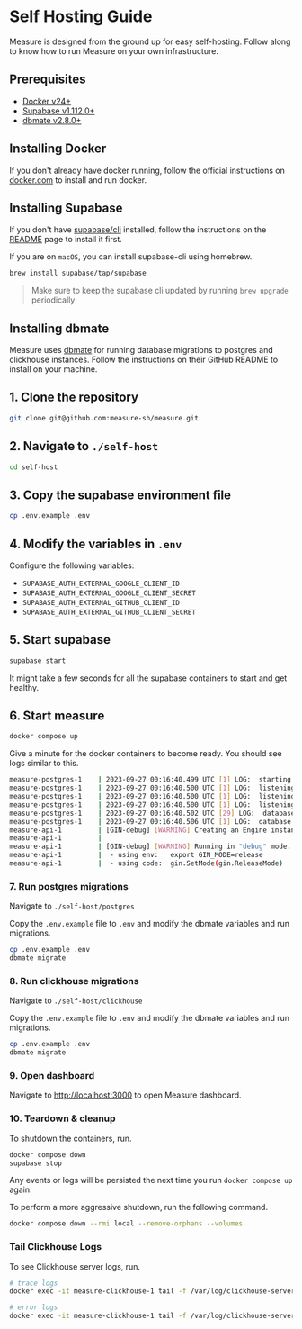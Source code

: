 # Self Hosting Guide

Measure is designed from the ground up for easy self-hosting. Follow along to know how to run Measure on your own infrastructure.

## Prerequisites

- [Docker v24+](https://www.docker.com/)
- [Supabase v1.112.0+](https://supabase.com/)
- [dbmate v2.8.0+](https://github.com/amacneil/dbmate)

## Installing Docker

If you don't already have docker running, follow the official instructions on [docker.com](https://docs.docker.com/get-docker/) to install and run docker.

## Installing Supabase

If you don't have [supabase/cli](https://github.com/supabase/cli) installed, follow the instructions on the [README](https://github.com/supabase/cli/blob/main/README.md) page to install it first.

If you are on `macOS`, you can install supabase-cli using homebrew.

```sh
brew install supabase/tap/supabase
```

> Make sure to keep the supabase cli updated by running `brew upgrade` periodically

## Installing dbmate

Measure uses [dbmate](https://github.com/amacneil/dbmate) for running database migrations to postgres and clickhouse instances. Follow the instructions on their GitHub README to install on your machine.


## 1. Clone the repository

```sh
git clone git@github.com:measure-sh/measure.git
```

## 2. Navigate to `./self-host`

```sh
cd self-host
```

## 3. Copy the supabase environment file

```sh
cp .env.example .env
```

## 4. Modify the variables in `.env`

Configure the following variables:

- `SUPABASE_AUTH_EXTERNAL_GOOGLE_CLIENT_ID`
- `SUPABASE_AUTH_EXTERNAL_GOOGLE_CLIENT_SECRET`
- `SUPABASE_AUTH_EXTERNAL_GITHUB_CLIENT_ID`
- `SUPABASE_AUTH_EXTERNAL_GITHUB_CLIENT_SECRET`


## 5. Start supabase

```sh
supabase start
```

It might take a few seconds for all the supabase containers to start and get healthy.

## 6. Start measure

```sh
docker compose up
```

Give a minute for the docker containers to become ready. You should see logs similar to this.

```sh
measure-postgres-1    | 2023-09-27 00:16:40.499 UTC [1] LOG:  starting PostgreSQL 15.4 (Debian 15.4-1.pgdg120+1) on aarch64-unknown-linux-gnu, compiled by gcc (Debian 12.2.0-14) 12.2.0, 64-bit
measure-postgres-1    | 2023-09-27 00:16:40.500 UTC [1] LOG:  listening on IPv4 address "0.0.0.0", port 5432
measure-postgres-1    | 2023-09-27 00:16:40.500 UTC [1] LOG:  listening on IPv6 address "::", port 5432
measure-postgres-1    | 2023-09-27 00:16:40.500 UTC [1] LOG:  listening on Unix socket "/var/run/postgresql/.s.PGSQL.5432"
measure-postgres-1    | 2023-09-27 00:16:40.502 UTC [29] LOG:  database system was shut down at 2023-09-27 00:16:09 UTC
measure-postgres-1    | 2023-09-27 00:16:40.506 UTC [1] LOG:  database system is ready to accept connections
measure-api-1         | [GIN-debug] [WARNING] Creating an Engine instance with the Logger and Recovery middleware already attached.
measure-api-1         |
measure-api-1         | [GIN-debug] [WARNING] Running in "debug" mode. Switch to "release" mode in production.
measure-api-1         |  - using env:   export GIN_MODE=release
measure-api-1         |  - using code:  gin.SetMode(gin.ReleaseMode)
```

### 7. Run postgres migrations

Navigate to `./self-host/postgres`

Copy the `.env.example` file to `.env` and modify the dbmate variables and run migrations.

```sh
cp .env.example .env
dbmate migrate
```

### 8. Run clickhouse migrations

Navigate to `./self-host/clickhouse`

Copy the `.env.example` file to `.env` and modify the dbmate variables and run migrations.

```sh
cp .env.example .env
dbmate migrate
```

### 9. Open dashboard

Navigate to [http://localhost:3000](http://localhost:3000) to open Measure dashboard.

### 10. Teardown & cleanup

To shutdown the containers, run.

```sh
docker compose down
supabase stop
```

Any events or logs will be persisted the next time you run `docker compose up` again.

To perform a more aggressive shutdown, run the following command.

```sh
docker compose down --rmi local --remove-orphans --volumes
```

### Tail Clickhouse Logs

To see Clickhouse server logs, run.

```sh
# trace logs
docker exec -it measure-clickhouse-1 tail -f /var/log/clickhouse-server/clickhouse-server.log

# error logs
docker exec -it measure-clickhouse-1 tail -f /var/log/clickhouse-server/clickhouse-server.err.log
```
